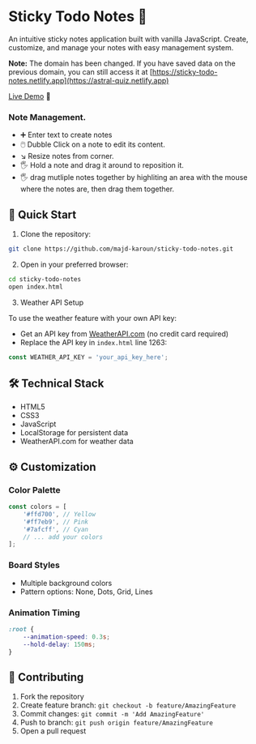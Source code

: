 #  Sticky Todo Notes 📝

An intuitive sticky notes application built with vanilla JavaScript. Create, customize, and manage your notes with easy management system.

 **Note:** The domain has been changed. If you have saved data on the previous domain, you can still access it at [https://sticky-todo-notes.netlify.app](https://astral-quiz.netlify.app)

[Live Demo](https://sticky-todo-notes.app) 🚀



### Note Management.
- ➕ Enter text to create notes
- 🖱️ Dubble Click on a note to edit its content.
- ↘️ Resize notes from corner.
- 🖐️ Hold a note and drag it around to reposition it.
- 🖐️ drag mutliple notes together by highliting an  area with the mouse where the notes are, then drag them together.



## 🚀 Quick Start

1. Clone the repository:
```bash
git clone https://github.com/majd-karoun/sticky-todo-notes.git
```

2. Open in your preferred browser:
```bash
cd sticky-todo-notes
open index.html
```

3. Weather API Setup

To use the weather feature with your own API key:

- Get an API key from [WeatherAPI.com](https://www.weatherapi.com/) (no credit card required)
- Replace the API key in `index.html` line 1263:
```javascript
const WEATHER_API_KEY = 'your_api_key_here';
```



## 🛠️ Technical Stack

- HTML5
- CSS3
- JavaScript
- LocalStorage for persistent data
- WeatherAPI.com for weather data


## ⚙️ Customization

### Color Palette
```javascript
const colors = [
    '#ffd700', // Yellow
    '#ff7eb9', // Pink
    '#7afcff', // Cyan
    // ... add your colors
];
```

### Board Styles
- Multiple background colors
- Pattern options: None, Dots, Grid, Lines

### Animation Timing
```css
:root {
    --animation-speed: 0.3s;
    --hold-delay: 150ms;
}
```


## 🤝 Contributing

1. Fork the repository
2. Create feature branch: `git checkout -b feature/AmazingFeature`
3. Commit changes: `git commit -m 'Add AmazingFeature'`
4. Push to branch: `git push origin feature/AmazingFeature`
5. Open a pull request


